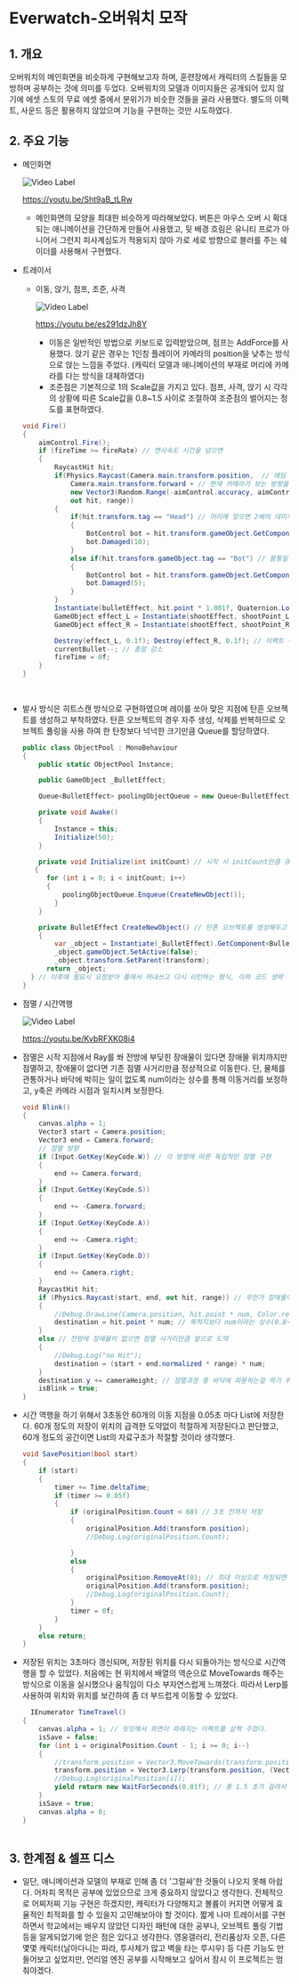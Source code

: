 # Everwatch-오버워치 모작

## 1. 개요
  오버워치의 메인화면을 비슷하게 구현해보고자 하며, 훈련장에서 캐릭터의 스킬들을 모방하며 공부하는 것에 의미를 두었다. 오버워치의 모델과 이미지들은 공개되어 있지 않기에 에셋 스토의 무료 에셋 중에서 분위기가 비슷한 것들을 골라 사용했다. 별도의 이펙트, 사운드 등은 활용하지 않았으며 기능을 구현하는 것만 시도하였다. 
## 2. 주요 기능
+ 메인화면

    ![Video Label](http://img.youtube.com/vi/Sht9aB_tLRw/0.jpg)
    
    https://youtu.be/Sht9aB_tLRw
    - 메인화면의 모양을 최대한 비슷하게 따라해보았다. 버튼은 마우스 오버 시 확대되는 애니메이션을 간단하게 만들어 사용했고, 뒷 배경 흐림은 유니티 프로가 아니어서 그런지 피사계심도가         적용되지 않아 가로 세로 방향으로 블러를 주는 쉐이더를 사용해서 구현했다.
+ 트레이서
	- 이동, 앉기, 점프, 조준, 사격
    
      ![Video Label](http://img.youtube.com/vi/es291dzJh8Y/0.jpg)
      
      https://youtu.be/es291dzJh8Y
      - 이동은 일반적인 방법으로 키보드로 입력받았으며, 점프는 AddForce를 사용했다. 앉기 같은 경우는 1인칭 플레이어 카메라의 position을 낮추는 방식으로 앉는 느낌을 주었다.
        (캐릭터 모델과 애니메이션의 부재로 머리에 카메라를 다는 방식을 대체하였다)
      - 조준점은 기본적으로 1의 Scale값을 가지고 있다. 점프, 사격, 앉기 시 각각의 상황에 따른 Scale값을 0.8~1.5 사이로 조절하여 조준점의 벌어지는 정도를 표현하였다.
      
    ```C#
    void Fire()
    {
        aimControl.Fire();
        if (fireTime >= fireRate) // 연사속도 시간을 넘으면
        {
            RaycastHit hit; 
            if(Physics.Raycast(Camera.main.transform.position,  // 에임 정확도에 따라 레이를 쏨
                Camera.main.transform.forward + // 현재 카메라가 보는 방향을 시작점으로 에임의 정확도 범위 중 랜덤한 위치로 발사
                new Vector3(Random.Range(-aimControl.accuracy, aimControl.accuracy), Random.Range(-aimControl.accuracy, aimControl.accuracy),0f),
                out hit, range))
            {
                if(hit.transform.tag == "Head") // 머리에 맞으면 2배의 데미지
                {
                    BotControl bot = hit.transform.gameObject.GetComponent<BotControl>();
                    bot.Damaged(10);
                }
                else if(hit.transform.gameObject.tag == "Bot") // 몸통일 경우 일반 데미지
                {
                    BotControl bot = hit.transform.gameObject.GetComponent<BotControl>();
                    bot.Damaged(5);
                }
            }
            Instantiate(bulletEffect, hit.point * 1.001f, Quaternion.LookRotation(hit.normal)); // 총 맞은 위치 표현
            GameObject effect_L = Instantiate(shootEffect, shootPoint_L); // 좌우 총 이펙트
            GameObject effect_R = Instantiate(shootEffect, shootPoint_R);

            Destroy(effect_L, 0.1f); Destroy(effect_R, 0.1f); // 이펙트 삭제
            currentBullet--; // 총알 감소
            fireTime = 0f;
        }
    }
		
		
- 발사 방식은 히트스캔 방식으로 구현하였으며 레이를 쏘아 맞은 지점에 탄흔 오브젝트를 생성하고 부착하였다. 탄흔 오브젝트의 경우 자주 생성, 삭제를 반복하므로 오브젝트 풀링을 사용
      하여 한 탄창보다 넉넉한 크기만큼 Queue를 할당하였다.
      
      
	```C#
	public class ObjectPool : MonoBehaviour
	{
	    public static ObjectPool Instance;
	
	    public GameObject _BulletEffect;

	    Queue<BulletEffect> poolingObjectQueue = new Queue<BulletEffect>();

	    private void Awake()
	    {
	        Instance = this;
 	        Initialize(50);
	    }

	    private void Initialize(int initCount) // 시작 시 initCount만큼 큐의 크기 할당
 	   {
  	      for (int i = 0; i < initCount; i++)
   	      {
          	  poolingObjectQueue.Enqueue(CreateNewObject());
        	}
    	}

    	private BulletEffect CreateNewObject() // 탄흔 오브젝트를 생성해두고 비활성화
    	{
        	var _object = Instantiate(_BulletEffect).GetComponent<BulletEffect>();
        	_object.gameObject.SetActive(false);
        	_object.transform.SetParent(transform);
       	  return _object;
   	  } // 이후에 필요시 요청받아 풀에서 꺼내쓰고 다시 리턴하는 형식, 이하 코드 생략
	}
- 점멸 / 시간역행
    
    ![Video Label](http://img.youtube.com/vi/KvbRFXK08i4/0.jpg)
    
    https://youtu.be/KvbRFXK08i4
		
 - 점멸은 시작 지점에서 Ray를 쏴 전방에 부딪힌 장애물이 있다면 장애물 위치까지만 점멸하고, 장애물이 없다면 기존 점멸 사거리만큼 정상적으로 이동한다. 단, 물체를 관통하거나 바닥에 		박히는 일이 없도록 num이라는 상수를 통해 이동거리를 보정하고, y축은 카메라 시점과 일치시켜 보정한다.
 
	```C#
    void Blink()
    {
        canvas.alpha = 1;
        Vector3 start = Camera.position;
        Vector3 end = Camera.forward;
        // 점멸 방향
        if (Input.GetKey(KeyCode.W)) // 각 방향에 따른 독립적인 점멸 구현
        {
            end += Camera.forward;
        }
        if (Input.GetKey(KeyCode.S))
        {
            end += -Camera.forward;
        }
        if (Input.GetKey(KeyCode.A))
        {
            end += -Camera.right;
        }
        if (Input.GetKey(KeyCode.D))
        {
            end += Camera.right;
        }
        RaycastHit hit;
        if (Physics.Raycast(start, end, out hit, range)) // 무언가 장애물이 있으면 맞은 위치에 떨어짐
        {
            //Debug.DrawLine(Camera.position, hit.point * num, Color.red,2);
            destination = hit.point * num; // 목적지보다 num이라는 상수(0.8~0.9)배 만큼 덜 간다. 관통 / 버그 방지
        }
        else // 전방에 장애물이 없으면 점멸 사거리만큼 앞으로 도약
        {
            //Debug.Log("no Hit");
            destination = (start + end.normalized * range) * num;
        }
        destination.y += cameraHeight; // 점멸과정 중 바닥에 파묻히는걸 막기 위해 시점 높이만큼 y축을 조절함
        isBlink = true;
    }
    
  - 시간 역행을 하기 위해서 3초동안 60개의 이동 지점을 0.05초 마다 List에 저장한다. 60개 정도의 저장이 위치의 급격한 도약없이 적절하게 저장된다고 판단했고, 60개 정도의 공간이면 		 List의 자료구조가 적절할 것이라 생각했다.
    ```C#  
    void SavePosition(bool start)
    {
        if (start)
        {
            timer += Time.deltaTime;
            if (timer >= 0.05f)
            {
                if (originalPosition.Count < 60) // 3초 전까지 저장
                {
                    originalPosition.Add(transform.position);
                    //Debug.Log(originalPosition.Count);

                }
                else
                {
                    originalPosition.RemoveAt(0); // 최대 이상으로 저장되면 첫번째 요소부터 지운다. 자동으로 인덱스 당겨짐
                    originalPosition.Add(transform.position);
                    //Debug.Log(originalPosition.Count);
                }
                timer = 0f;
            }
        }
        else return;
    }
- 저장된 위치는 3초마다 갱신되며, 저장된 위치를 다시 되돌아가는 방식으로 시간역행을 할 수 있었다. 처음에는 현 위치에서 배열의 역순으로 MoveTowards 해주는 방식으로 이동을 실시했으나 움직임이 다소 부자연스럽게 느껴졌다. 따라서 Lerp를 사용하여 위치와 위치를 보간하여 좀 더 부드럽게 이동할 수 있었다.

	```C#
	  IEnumerator TimeTravel()
    {
        canvas.alpha = 1; // 밋밋해서 화면이 파래지는 이펙트를 살짝 주었다.
        isSave = false;
        for (int i = originalPosition.Count - 1; i >= 0; i--)
        {
            //transform.position = Vector3.MoveTowards(transform.position, (Vector3)originalPosition[i], Time.deltaTime * speed * 2);
            transform.position = Vector3.Lerp(transform.position, (Vector3)originalPosition[i], 0.2f);
            //Debug.Log(originalPosition[i]);
            yield return new WaitForSeconds(0.01f); // 총 1.5 초가 걸려서 돌아온다.
        }
        isSave = true;
        canvas.alpha = 0;
    }
		

## 3. 한계점 & 셀프 디스

  + 일단, 애니메이션과 모델의 부재로 인해 좀 더 '그럴싸'한 것들이 나오지 못해 아쉽다. 어차피 목적은 공부에 있었으므로 크게 중요하지 않았다고 생각한다. 전체적으로 어찌저찌 기능 구현은 하겠지만, 캐릭터가 다양해지고 볼륨이 커지면 어떻게 효율적인 최적화를 할 수 있을지 고민해보아야 할 것이다. 짧게 나마 트레이서를 구현하면서 학교에서는 배우지 않았던 디자인 패턴에 대한 공부나, 오브젝트 풀링 기법등을 알게되었기에 얻은 점은 있다고 생각한다. 영웅갤러리, 전리품상자 오픈, 다른 몇몇 캐릭터(날아다니는 파라, 투사체가 많고 벽을 타는 루시우) 등 다른 기능도 만들어보고 싶었지만, 언리얼 엔진 공부를 시작해보고 싶어서 잠시 이 프로젝트는 멈춰야겠다. 
